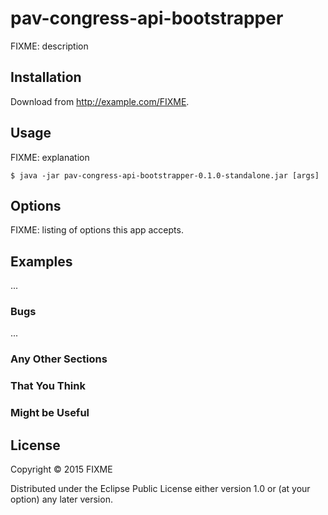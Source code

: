 # pav-congress-api-bootstrapper

FIXME: description

## Installation

Download from http://example.com/FIXME.

## Usage

FIXME: explanation

    $ java -jar pav-congress-api-bootstrapper-0.1.0-standalone.jar [args]

## Options

FIXME: listing of options this app accepts.

## Examples

...

### Bugs

...

### Any Other Sections
### That You Think
### Might be Useful

## License

Copyright © 2015 FIXME

Distributed under the Eclipse Public License either version 1.0 or (at
your option) any later version.
